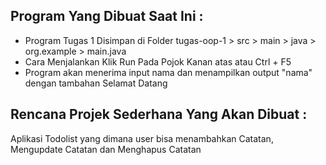 ## Program Yang Dibuat Saat Ini :
  - Program Tugas 1 Disimpan di Folder tugas-oop-1 > src > main > java > org.example > main.java
  - Cara Menjalankan Klik Run Pada Pojok Kanan atas atau Ctrl + F5
  - Program akan menerima input nama dan menampilkan output "nama" dengan tambahan Selamat Datang 

## Rencana Projek Sederhana Yang Akan Dibuat :
  Aplikasi Todolist yang dimana user bisa menambahkan Catatan, Mengupdate Catatan dan Menghapus Catatan
  

